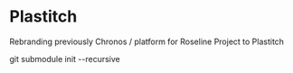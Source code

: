 # Plastitch
Rebranding previously Chronos / platform for Roseline Project to Plastitch

git submodule init --recursive
